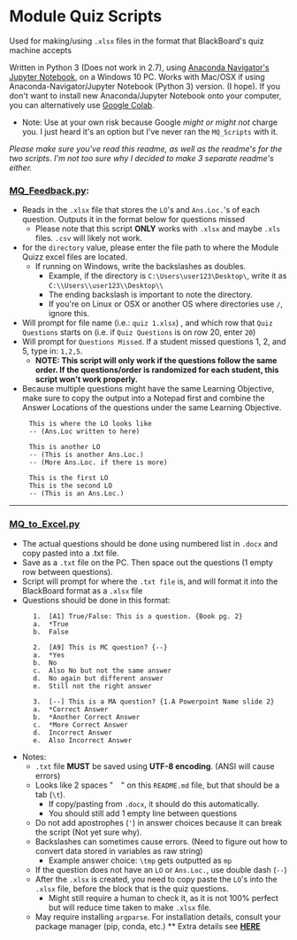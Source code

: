 # Module Quiz Scripts
Used for making/using `.xlsx` files in the format that BlackBoard's quiz machine accepts

Written in Python 3 (Does not work in 2.7), using [Anaconda Navigator's Jupyter Notebook](https://www.anaconda.com/distribution/#windows), on a Windows 10 PC. 
Works with Mac/OSX if using Anaconda-Navigator/Jupyter Notebook (Python 3) version. (I hope).
If you don't want to install new Anaconda/Jupyter Notebook onto your computer, you can alternatively use [Google Colab](https://colab.research.google.com/). 
* Note: Use at your own risk because Google *might or might not* charge you. I just heard it's an option but I've never ran the `MQ_Scripts` with it.

*Please make sure you've read this readme, as well as the readme's for the two scripts. I'm not too sure why I decided to make 3 separate readme's either.*

### [MQ_Feedback.py](https://github.com/rw4523/IS4523_TAScripts/blob/master/MQ_Scripts/MQ_Feedback/MQ_Feedback.py):
   * Reads in the `.xlsx` file that stores the `LO`'s and `Ans.Loc.`'s of each question. Outputs it in the format below for questions missed 
     * Please note that this script **ONLY** works with `.xlsx` and maybe `.xls` files. `.csv` will likely not work.
   * for the `directory` value, please enter the file path to where the Module Quizz excel files are located.
     * If running on Windows, write the backslashes as doubles. 
       * Example, if the directory is `C:\Users\user123\Desktop\`, write it as `C:\\Users\\user123\\Desktop\\`
       * The ending backslash is important to note the directory.
       * If you're on Linux or OSX or another OS where directories use `/`, ignore this.
   * Will prompt for file name (i.e.: `quiz 1.xlsx`) , and which row that `Quiz Questions` starts on (i.e. if `Quiz Questions` is on row 20, enter `20`)
   * Will prompt for `Questions Missed`. If a student missed questions 1, 2, and 5, type in: `1,2,5`. 
     * **NOTE: This script will only work if the questions follow the same order. If the questions/order is randomized for each student, this script won't work properly.** 
   * Because multiple questions might have the same Learning Objective, make sure to copy the output into a Notepad first and combine the Answer Locations of the questions under the same Learning Objective.
 ```    
      This is where the LO looks like
      -- (Ans.Loc written to here)

      This is another LO
      -- (This is another Ans.Loc.)
      -- (More Ans.Loc. if there is more)
      
      This is the first LO
      This is the second LO
      -- (This is an Ans.Loc.)
```

---

### [MQ_to_Excel.py](https://github.com/rw4523/IS4523_TAScripts/blob/master/MQ_Scripts/MQ_to_Excel/Argparse/MQ_to_Excel.py)
   * The actual questions should be done using numbered list in `.docx` and copy pasted into a .txt file. 
   * Save as a `.txt` file on the PC. Then space out the questions (1 empty row between questions).
   * Script will prompt for where the `.txt file` is, and will format it into the BlackBoard format as a `.xlsx` file
   * Questions should be done in this format:
```
      1.  [A1] True/False: This is a question. {Book pg. 2}
      a.  *True
      b.  False
      
      2.  [A9] This is MC question? {--}
      a.  *Yes
      b.  No
      c.  Also No but not the same answer
      d.  No again but different answer
      e.  Still not the right answer
      
      3.  [--] This is a MA question? {1.A Powerpoint Name slide 2}
      a.  *Correct Answer
      b.  *Another Correct Answer
      c.  *More Correct Answer
      d.  Incorrect Answer
      e.  Also Incorrect Answer
```
  * Notes:
     * `.txt` file **MUST** be saved using **UTF-8 encoding**. (ANSI will cause errors)
     * Looks like 2 spaces "`  `" on this `README.md` file, but that should be a tab (`\t`). 
        * If copy/pasting from `.docx`, it should do this automatically. 
        * You should still add 1 empty line between questions
     * Do not add apostrophes (`'`) in answer choices because it can break the script (Not yet sure why).
     * Backslashes can sometimes cause errors. (Need to figure out how to convert data stored in variables as raw string)
        * Example answer choice: `\tmp` gets outputted as `mp`
     * If the question does not have an `LO` or `Ans.Loc.`, use double dash (`--`)
     * After the `.xlsx` is created, you need to copy paste the `LO`'s into the `.xlsx` file, before the block that is the quiz questions.
        * Might still require a human to check it, as it is not 100% perfect but will reduce time taken to make `.xlsx` file.
     * May require installing `argparse`. For installation details, consult your package manager (pip, conda, etc.)
       ** Extra details see [**HERE**](https://github.com/rw4523/IS4523_TAScripts/blob/master/MQ_Scripts/MQ_to_Excel/README.md#troubleshooting)
